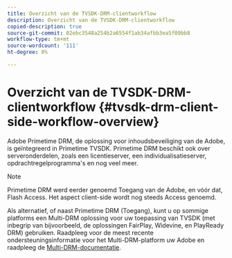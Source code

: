 ```yaml
---
title: Overzicht van de TVSDK-DRM-clientworkflow
description: Overzicht van de TVSDK-DRM-clientworkflow
copied-description: true
source-git-commit: 02ebc3548a254b2a6554f1ab34afbb3ea5f09bb8
workflow-type: tm+mt
source-wordcount: '111'
ht-degree: 0%

---
```


# Overzicht van de TVSDK-DRM-clientworkflow {#tvsdk-drm-client-side-workflow-overview}

Adobe Primetime DRM, de oplossing voor inhoudsbeveiliging van de Adobe, is geïntegreerd in Primetime TVSDK. Primetime DRM beschikt ook over serveronderdelen, zoals een licentieserver, een individualisatieserver, opdrachtregelprogramma&#39;s en nog veel meer.

>[!NOTE]
>
>Primetime DRM werd eerder genoemd Toegang van de Adobe, en vóór dat, Flash Access. Het aspect client-side wordt nog steeds Access genoemd.

Als alternatief, of naast Primetime DRM (Toegang), kunt u op sommige platforms een Multi-DRM oplossing voor uw toepassing van TVSDK (met inbegrip van bijvoorbeeld, de oplossingen FairPlay, Widevine, en PlayReady DRM) gebruiken. Raadpleeg voor de meest recente ondersteuningsinformatie voor het Multi-DRM-platform uw Adobe en raadpleeg de [Multi-DRM-documentatie](../multi-drm-workflows/title-page/overview.md).
